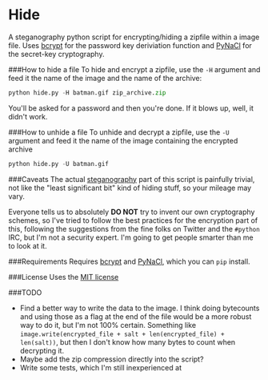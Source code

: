 Hide
============

A steganography python script for encrypting/hiding a zipfile within a image file. Uses [bcrypt](https://github.com/pyca/bcrypt/) for the password key deriviation function and [PyNaCl](https://github.com/pyca/pynacl) for the secret-key cryptography.

###How to hide a file
To hide and encrypt a zipfile, use the `-H` argument and feed it the name of the image and the name of the archive:

```python
python hide.py -H batman.gif zip_archive.zip
```

You'll be asked for a password and then you're done. If it blows up, well, it didn't work.

###How to unhide a file
To unhide and decrypt a zipfile, use the `-U` argument and feed it the name of the image containing the encrypted archive

```python
python hide.py -U batman.gif
```

###Caveats
The actual [steganography](http://en.wikipedia.org/wiki/Steganography) part of this script is painfully trivial, not like the "least significant bit" kind of hiding stuff, so your mileage may vary.

Everyone tells us to absolutely **DO  NOT** try to invent our own cryptography schemes, so I've tried to follow the best practices for the encryption part of this, following the suggestions from the fine folks on Twitter and the ```#python``` IRC, but I'm not a security expert. I'm going to get people smarter than me to look at it.


###Requirements
Requires [bcrypt](https://github.com/pyca/bcrypt/) and [PyNaCl](https://github.com/pyca/pynacl), which you can `pip` install.

###License
Uses the [MIT license](https://github.com/dangayle/hide/blob/master/LICENSE)

###TODO
* Find a better way to write the data to the image. I think doing bytecounts and using those as a flag at the end of the file would be a more robust way to do it, but I'm not 100% certain. Something like `image.write(encrypted_file + salt + len(encrypted_file) + len(salt))`, but then I don't know how many bytes to count when decrypting it.
* Maybe add the zip compression directly into the script?
* Write some tests, which I'm still inexperienced at

